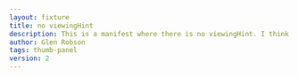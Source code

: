 ```yaml
---
layout: fixture
title: no viewingHint
description: This is a manifest where there is no viewingHint. I think they should be displayed as individuals. There are 4 canvases. 
author: Glen Robson
tags: thumb-panel
version: 2
---
```

